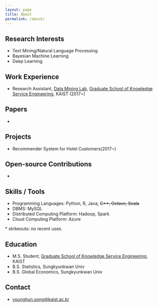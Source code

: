 ```yaml
---
layout: page
title: About
permalink: /about/
---
```


## Research Interests
- Text Mining/Natural Language Processing
- Bayesian Machine Learning
- Deep Learning

## Work Experience
- Research Assistant, [Data Mining Lab](http://dm.kaist.ac.kr/), [Graduate School of Knowledge Service Engineering](http://kse.kaist.ac.kr/), KAIST (2017~)

## Papers
- 

## Projects
- Recommender System for Hotel Customers(2017~)

## Open-source Contributions
- 

## Skills / Tools
- Programming Languages: Python, R, Java, <s>C++, Octave, Scala</s>
- DBMS: MySQL
- Distributed Computing Platform: Hadoop, Spark
- Cloud Computing Platform: Azure

\* strikeouts: no recent uses.

## Education
- M.S. Student, [Graduate School of Knowledge Service Engineering](http://kse.kaist.ac.kr/), KAIST
- B.S. Statistics, Sungkyunkwan Univ
- B.S. Global Economics, Sungkyunkwan Univ

## Contact
- younghun.song@kaist.ac.kr
